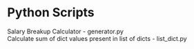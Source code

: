 # Python Scripts
Salary Breakup Calculator - generator.py  
Calculate sum of dict values present in list of dicts - list_dict.py
